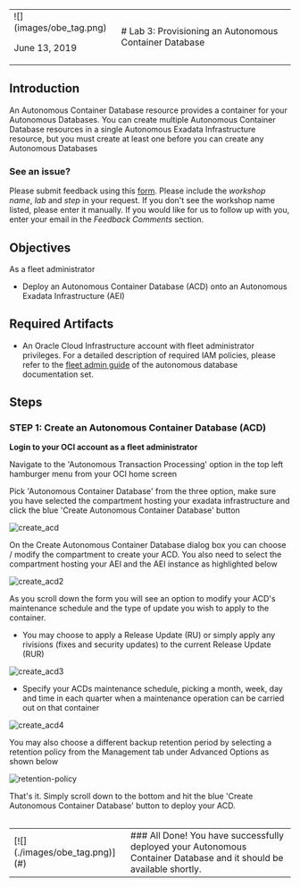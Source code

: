 <table class="tbl-heading"><tr><td class="td-logo">![](images/obe_tag.png)

June 13, 2019
</td>
<td class="td-banner">
# Lab 3: Provisioning an Autonomous Container Database
</td></tr><table>

## Introduction
An Autonomous Container Database resource provides a container for your Autonomous Databases. You can create multiple Autonomous Container Database resources in a single Autonomous Exadata Infrastructure resource, but you must create at least one before you can create any Autonomous Databases



### **See an issue?**
Please submit feedback using this [form](https://apexapps.oracle.com/pls/apex/f?p=133:1:::::P1_FEEDBACK:1). Please include the *workshop name*, *lab* and *step* in your request.  If you don't see the workshop name listed, please enter it manually. If you would like for us to follow up with you, enter your email in the *Feedback Comments* section.
## Objectives

As a fleet administrator
- Deploy an Autonomous Container Database (ACD) onto an Autonomous Exadata Infrastructure (AEI)

## Required Artifacts

- An Oracle Cloud Infrastructure account with fleet administrator privileges. For a detailed description of required IAM policies, please refer to the [fleet admin guide](https://docs.oracle.com/en/cloud/paas/atp-cloud/atpfg/index.html) of the autonomous database documentation set.


## Steps

### STEP 1: Create an Autonomous Container Database (ACD)

**Login to your OCI account as a fleet administrator**

Navigate to the 'Autonomous Transaction Processing' option in the top left hamburger menu from your OCI home screen

Pick 'Autonomous Container Database' from the three option, make sure you have selected the compartment hosting your exadata infrastructure and click the blue 'Create Autonomous Container Database' button

![create_acd](./images/300/create_acd.png)

On the Create Autonomous Container Database dialog box you can choose / modify the compartment to create your ACD. You also need to select the compartment hosting your AEI and the AEI instance as highlighted below

![create_acd2](./images/300/create_acd2.png)

As you scroll down the form you will see an option to modify your ACD's maintenance schedule and the type of update you wish to apply to the container. 

- You may choose to apply a Release Update (RU) or simply apply any rivisions (fixes and security updates) to the current Release Update (RUR)

![create_acd3](./images/300/create_acd3.png)

- Specify your ACDs maintenance schedule, picking a month, week, day and time in each quarter when a maintenance operation can be carried out on that container

![create_acd4](./images/300/create_acd4.png)

You may also choose a different backup retention period by selecting a retention policy from the Management tab under Advanced Options as shown below

![retention-policy](./images/300/retention-policy.png)


That's it. Simply scroll down to the bottom and hit the blue 'Create Autonomous Container Database' button to deploy your ACD.

<table>
<tr><td class="td-logo">[![](./images/obe_tag.png)](#)</td>
<td class="td-banner">
### All Done! You have successfully deployed your Autonomous Container Database and it should be available shortly.
</td>
</tr>
<table>